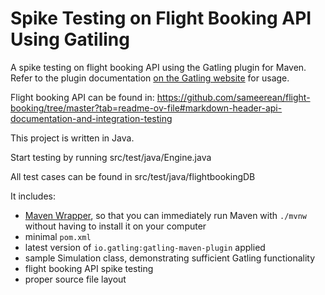 Spike Testing on Flight Booking API Using Gatiling 
============================================

A spike testing on flight booking API using the Gatling plugin for Maven. Refer to the plugin documentation
[on the Gatling website](https://gatling.io/docs/current/extensions/maven_plugin/) for usage.

Flight booking API can be found in: https://github.com/sameerean/flight-booking/tree/master?tab=readme-ov-file#markdown-header-api-documentation-and-integration-testing 

This project is written in Java.

Start testing by running src/test/java/Engine.java

All test cases can be found in src/test/java/flightbookingDB 


It includes:

* [Maven Wrapper](https://maven.apache.org/wrapper/), so that you can immediately run Maven with `./mvnw` without having
  to install it on your computer
* minimal `pom.xml`
* latest version of `io.gatling:gatling-maven-plugin` applied
* sample Simulation class,
  demonstrating sufficient Gatling functionality
* flight booking API spike testing 
* proper source file layout
